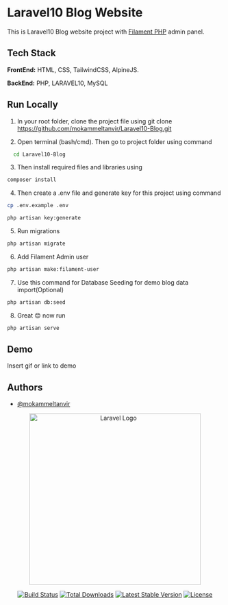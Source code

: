 # Laravel10 Blog Website

This is Laravel10 Blog website project with [Filament PHP](https://filamentphp.com/) admin panel.

## Tech Stack

**FrontEnd:** HTML, CSS, TailwindCSS, AlpineJS.

**BackEnd:** PHP, LARAVEL10, MySQL

## Run Locally

1. In your root folder, clone the project file using git clone https://github.com/mokammeltanvir/Laravel10-Blog.git

2. Open terminal (bash/cmd). Then go to project folder using command

```bash
  cd Laravel10-Blog
```

3. Then install required files and libraries using

```sh
composer install
```

4. Then create a .env file and generate key for this project using command

```sh
cp .env.example .env

php artisan key:generate
```

5. Run migrations

```sh
php artisan migrate
```

6. Add Filament Admin user

```sh
php artisan make:filament-user
```

7. Use this command for Database Seeding for demo blog data import(Optional)

```sh
php artisan db:seed
```

8. Great 😊 now run

```sh
php artisan serve
```

## Demo

Insert gif or link to demo

## Authors

-   [@mokammeltanvir](https://www.github.com/mokammeltanvir)

<p align="center"><a href="https://laravel.com" target="_blank"><img src="https://raw.githubusercontent.com/laravel/art/master/logo-lockup/5%20SVG/2%20CMYK/1%20Full%20Color/laravel-logolockup-cmyk-red.svg" width="400" alt="Laravel Logo"></a></p>

<p align="center">
<a href="https://github.com/laravel/framework/actions"><img src="https://github.com/laravel/framework/workflows/tests/badge.svg" alt="Build Status"></a>
<a href="https://packagist.org/packages/laravel/framework"><img src="https://img.shields.io/packagist/dt/laravel/framework" alt="Total Downloads"></a>
<a href="https://packagist.org/packages/laravel/framework"><img src="https://img.shields.io/packagist/v/laravel/framework" alt="Latest Stable Version"></a>
<a href="https://packagist.org/packages/laravel/framework"><img src="https://img.shields.io/packagist/l/laravel/framework" alt="License"></a>
</p>
